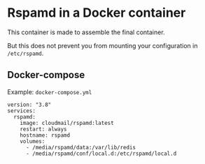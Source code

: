 # Rspamd in a Docker container

This container is made to assemble the final container.

But this does not prevent you from mounting your configuration in `/etc/rspamd`.

## Docker-compose

Example: `docker-compose.yml`

```
version: "3.8"
services:
  rspamd:
    image: cloudmail/rspamd:latest
    restart: always
    hostname: rspamd
    volumes:
      - /media/rspamd/data:/var/lib/redis
      - /media/rspamd/conf/local.d:/etc/rspamd/local.d
```

